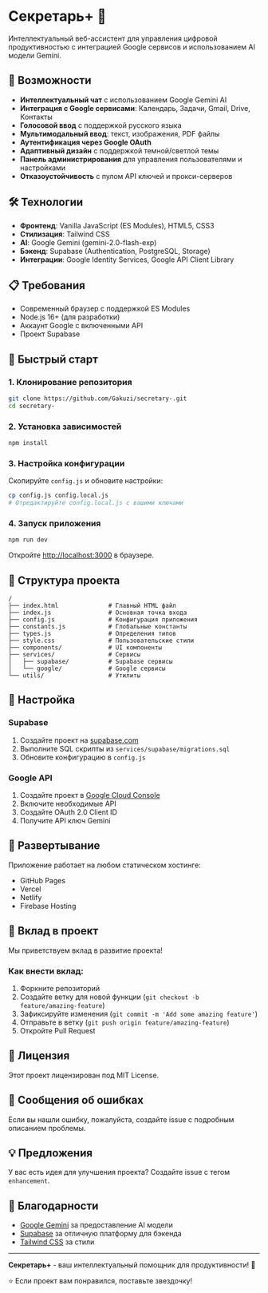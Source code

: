 # Секретарь+ 🤖

Интеллектуальный веб-ассистент для управления цифровой продуктивностью с интеграцией Google сервисов и использованием AI модели Gemini.

## 🚀 Возможности

- **Интеллектуальный чат** с использованием Google Gemini AI
- **Интеграция с Google сервисами**: Календарь, Задачи, Gmail, Drive, Контакты
- **Голосовой ввод** с поддержкой русского языка
- **Мультимодальный ввод**: текст, изображения, PDF файлы
- **Аутентификация через Google OAuth**
- **Адаптивный дизайн** с поддержкой темной/светлой темы
- **Панель администрирования** для управления пользователями и настройками
- **Отказоустойчивость** с пулом API ключей и прокси-серверов

## 🛠 Технологии

- **Фронтенд**: Vanilla JavaScript (ES Modules), HTML5, CSS3
- **Стилизация**: Tailwind CSS
- **AI**: Google Gemini (gemini-2.0-flash-exp)
- **Бэкенд**: Supabase (Authentication, PostgreSQL, Storage)
- **Интеграции**: Google Identity Services, Google API Client Library

## 📋 Требования

- Современный браузер с поддержкой ES Modules
- Node.js 16+ (для разработки)
- Аккаунт Google с включенными API
- Проект Supabase

## 🔧 Быстрый старт

### 1. Клонирование репозитория

```bash
git clone https://github.com/Gakuzi/secretary-.git
cd secretary-
```

### 2. Установка зависимостей

```bash
npm install
```

### 3. Настройка конфигурации

Скопируйте `config.js` и обновите настройки:

```bash
cp config.js config.local.js
# Отредактируйте config.local.js с вашими ключами
```

### 4. Запуск приложения

```bash
npm run dev
```

Откройте [http://localhost:3000](http://localhost:3000) в браузере.

## 📁 Структура проекта

```
/
├── index.html              # Главный HTML файл
├── index.js                # Основная точка входа
├── config.js               # Конфигурация приложения
├── constants.js            # Глобальные константы
├── types.js                # Определения типов
├── style.css               # Пользовательские стили
├── components/             # UI компоненты
├── services/               # Сервисы
│   ├── supabase/           # Supabase сервисы
│   └── google/             # Google сервисы
└── utils/                  # Утилиты
```

## 🔐 Настройка

### Supabase

1. Создайте проект на [supabase.com](https://supabase.com)
2. Выполните SQL скрипты из `services/supabase/migrations.sql`
3. Обновите конфигурацию в `config.js`

### Google API

1. Создайте проект в [Google Cloud Console](https://console.cloud.google.com)
2. Включите необходимые API
3. Создайте OAuth 2.0 Client ID
4. Получите API ключ Gemini

## 🚀 Развертывание

Приложение работает на любом статическом хостинге:
- GitHub Pages
- Vercel
- Netlify
- Firebase Hosting

## 🤝 Вклад в проект

Мы приветствуем вклад в развитие проекта!

### Как внести вклад:

1. Форкните репозиторий
2. Создайте ветку для новой функции (`git checkout -b feature/amazing-feature`)
3. Зафиксируйте изменения (`git commit -m 'Add some amazing feature'`)
4. Отправьте в ветку (`git push origin feature/amazing-feature`)
5. Откройте Pull Request

## 📄 Лицензия

Этот проект лицензирован под MIT License.

## 🐛 Сообщения об ошибках

Если вы нашли ошибку, пожалуйста, создайте issue с подробным описанием проблемы.

## 💡 Предложения

У вас есть идея для улучшения проекта? Создайте issue с тегом `enhancement`.

## 🙏 Благодарности

- [Google Gemini](https://ai.google.dev/) за предоставление AI модели
- [Supabase](https://supabase.com/) за отличную платформу для бэкенда
- [Tailwind CSS](https://tailwindcss.com/) за стили

---

**Секретарь+** - ваш интеллектуальный помощник для продуктивности! 🚀

⭐ Если проект вам понравился, поставьте звездочку! 